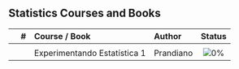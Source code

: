 ## Statistics Courses and Books


|  | # | Course / Book | Author | Status |
|:---:|:---:|:---|:---|:---:|
|  |  |  |  |  |
|  |  | Experimentando Estatística 1 | Prandiano | ![0%](https://progress-bar.dev/0) |